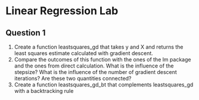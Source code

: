 # Linear Regression Lab

## Question 1

1. Create a function leastsquares_gd that takes y and X and returns the least squares estimate calculated with gradient descent.
2. Compare the outcomes of this function with the ones of the lm package and the ones from direct calculation. What is the influence of the stepsize? What is the influence of the number of gradient descent iterations? Are these two quantities connected?
3. Create a function leastsquares_gd_bt that complements leastsquares_gd with a backtracking rule